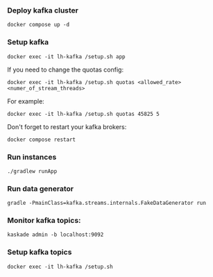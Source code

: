 
### Deploy kafka cluster

```shell
docker compose up -d
```

### Setup kafka

```shell
docker exec -it lh-kafka /setup.sh app
```

If you need to change the quotas config:

```shell
docker exec -it lh-kafka /setup.sh quotas <allowed_rate> <numer_of_stream_threads>
```

For example:

```shell
docker exec -it lh-kafka /setup.sh quotas 45825 5
```

Don't forget to restart your kafka brokers:

```shell
docker compose restart
```


### Run instances
```shell
./gradlew runApp
```

### Run data generator

```shell
gradle -PmainClass=kafka.streams.internals.FakeDataGenerator run
```

### Monitor kafka topics:
```shell
kaskade admin -b localhost:9092
```

### Setup kafka topics

```shell
docker exec -it lh-kafka /setup.sh
```